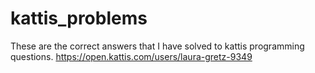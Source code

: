 # kattis_problems
These are the correct answers that I have solved to kattis programming questions.
https://open.kattis.com/users/laura-gretz-9349
